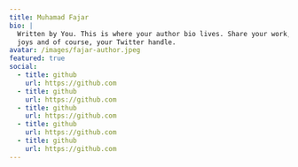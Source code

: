 ```yaml
---
title: Muhamad Fajar
bio: |
  Written by You. This is where your author bio lives. Share your work, your
  joys and of course, your Twitter handle.
avatar: /images/fajar-author.jpeg
featured: true
social:
  - title: github
    url: https://github.com
  - title: github
    url: https://github.com
  - title: github
    url: https://github.com
  - title: github
    url: https://github.com
  - title: github
    url: https://github.com
---
```


